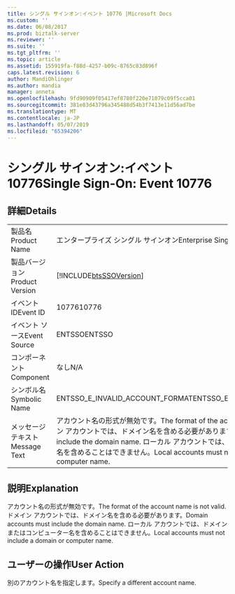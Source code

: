```yaml
---
title: シングル サインオン:イベント 10776 |Microsoft Docs
ms.custom: ''
ms.date: 06/08/2017
ms.prod: biztalk-server
ms.reviewer: ''
ms.suite: ''
ms.tgt_pltfrm: ''
ms.topic: article
ms.assetid: 155919fa-f88d-4257-b09c-8765c83d896f
caps.latest.revision: 6
author: MandiOhlinger
ms.author: mandia
manager: anneta
ms.openlocfilehash: 9fd90909f05417ef8780f220e71079c09f5cca01
ms.sourcegitcommit: 381e83d43796a345488d54b3f7413e11d56ad7be
ms.translationtype: MT
ms.contentlocale: ja-JP
ms.lasthandoff: 05/07/2019
ms.locfileid: "65394206"
---
```

# <a name="single-sign-on-event-10776"></a><span data-ttu-id="0cafc-102">シングル サインオン:イベント 10776</span><span class="sxs-lookup"><span data-stu-id="0cafc-102">Single Sign-On: Event 10776</span></span>
## <a name="details"></a><span data-ttu-id="0cafc-103">詳細</span><span class="sxs-lookup"><span data-stu-id="0cafc-103">Details</span></span>  
  
|                 |                                                                                                                                                       |
|-----------------|-------------------------------------------------------------------------------------------------------------------------------------------------------|
|  <span data-ttu-id="0cafc-104">製品名</span><span class="sxs-lookup"><span data-stu-id="0cafc-104">Product Name</span></span>   |                                                               <span data-ttu-id="0cafc-105">エンタープライズ シングル サインオン</span><span class="sxs-lookup"><span data-stu-id="0cafc-105">Enterprise Single Sign-On</span></span>                                                               |
| <span data-ttu-id="0cafc-106">製品バージョン</span><span class="sxs-lookup"><span data-stu-id="0cafc-106">Product Version</span></span> |                                              [!INCLUDE[btsSSOVersion](../includes/btsssoversion-md.md)]                                               |
|    <span data-ttu-id="0cafc-107">イベント ID</span><span class="sxs-lookup"><span data-stu-id="0cafc-107">Event ID</span></span>     |                                                                         <span data-ttu-id="0cafc-108">10776</span><span class="sxs-lookup"><span data-stu-id="0cafc-108">10776</span></span>                                                                         |
|  <span data-ttu-id="0cafc-109">イベント ソース</span><span class="sxs-lookup"><span data-stu-id="0cafc-109">Event Source</span></span>   |                                                                        <span data-ttu-id="0cafc-110">ENTSSO</span><span class="sxs-lookup"><span data-stu-id="0cafc-110">ENTSSO</span></span>                                                                         |
|    <span data-ttu-id="0cafc-111">コンポーネント</span><span class="sxs-lookup"><span data-stu-id="0cafc-111">Component</span></span>    |                                                                          <span data-ttu-id="0cafc-112">なし</span><span class="sxs-lookup"><span data-stu-id="0cafc-112">N/A</span></span>                                                                          |
|  <span data-ttu-id="0cafc-113">シンボル名</span><span class="sxs-lookup"><span data-stu-id="0cafc-113">Symbolic Name</span></span>  |                                                            <span data-ttu-id="0cafc-114">ENTSSO_E_INVALID_ACCOUNT_FORMAT</span><span class="sxs-lookup"><span data-stu-id="0cafc-114">ENTSSO_E_INVALID_ACCOUNT_FORMAT</span></span>                                                            |
|  <span data-ttu-id="0cafc-115">メッセージ テキスト</span><span class="sxs-lookup"><span data-stu-id="0cafc-115">Message Text</span></span>   | <span data-ttu-id="0cafc-116">アカウント名の形式が無効です。</span><span class="sxs-lookup"><span data-stu-id="0cafc-116">The format of the account name is not valid.</span></span> <span data-ttu-id="0cafc-117">ドメイン アカウントでは、ドメイン名を含める必要があります。</span><span class="sxs-lookup"><span data-stu-id="0cafc-117">Domain accounts must include the domain name.</span></span> <span data-ttu-id="0cafc-118">ローカル アカウントでは、ドメインまたはコンピューター名を含めることはできません。</span><span class="sxs-lookup"><span data-stu-id="0cafc-118">Local accounts must not include a domain or computer name.</span></span> |
  
## <a name="explanation"></a><span data-ttu-id="0cafc-119">説明</span><span class="sxs-lookup"><span data-stu-id="0cafc-119">Explanation</span></span>  
 <span data-ttu-id="0cafc-120">アカウント名の形式が無効です。</span><span class="sxs-lookup"><span data-stu-id="0cafc-120">The format of the account name is not valid.</span></span> <span data-ttu-id="0cafc-121">ドメイン アカウントでは、ドメイン名を含める必要があります。</span><span class="sxs-lookup"><span data-stu-id="0cafc-121">Domain accounts must include the domain name.</span></span> <span data-ttu-id="0cafc-122">ローカル アカウントでは、ドメインまたはコンピューター名を含めることはできません。</span><span class="sxs-lookup"><span data-stu-id="0cafc-122">Local accounts must not include a domain or computer name.</span></span>  
  
## <a name="user-action"></a><span data-ttu-id="0cafc-123">ユーザーの操作</span><span class="sxs-lookup"><span data-stu-id="0cafc-123">User Action</span></span>  
 <span data-ttu-id="0cafc-124">別のアカウント名を指定します。</span><span class="sxs-lookup"><span data-stu-id="0cafc-124">Specify a different account name.</span></span>